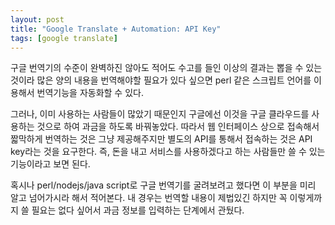 ```yaml
---
layout: post
title: "Google Translate + Automation: API Key"
tags: [google translate]
---
```


구글 번역기의 수준이 완벽하진 않아도 적어도 수고를 들인 이상의 결과는 뽑을 수 있는 것이라 많은 양의 내용을 번역해야할 필요가 있다 싶으면 perl 같은 스크립트 언어를 이용해서 번역기능을 자동화할 수 있다.

그러나, 이미 사용하는 사람들이 많았기 때문인지 구글에선 이것을 구글 클라우드를 사용하는 것으로 하여 과금을 하도록 바꿔놓았다. 따라서 웹 인터페이스 상으로 접속해서 짧막하게 번역하는 것은 그냥 제공해주지만 별도의 API를 통해서 접속하는 것은 API key라는 것을 요구한다. 즉, 돈을 내고 서비스를 사용하겠다고 하는 사람들만 쓸 수 있는 기능이라고 보면 된다.

혹시나 perl/nodejs/java script로 구글 번역기를 굴려보려고 했다면 이 부분을 미리 알고 넘어가시라 해서 적어본다. 내 경우는 번역할 내용이 제법있긴 하지만 꼭 이렇게까지 쓸 필요는 없다 싶어서 과금 정보를 입력하는 단계에서 관뒀다.

